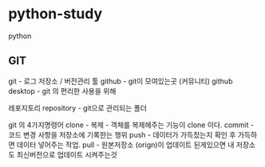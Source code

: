 # python-study
python

## GIT
git - 로그 저장소 / 버전관리 툴
github - git이 모여있는곳 (커뮤니티)
github desktop - git 의 편리한 사용을 위해

레포지토리 repository - git으로 관리되는 폴더

git 의 4가지명령어
clone - 복제 - 객체를 복제헤주는 기능이 clone 이다.
commit - 코드 변경 사항을 저장소에 기록한는 행위
push - 데이터가 가득찼는지 확인 후 가득하면 데이터 넣어주는 작업.
pull - 원본저장소 (orign)이 업데이트 된게있으면 내 저장소도 최신버전으로 업데이트 시켜주는것

